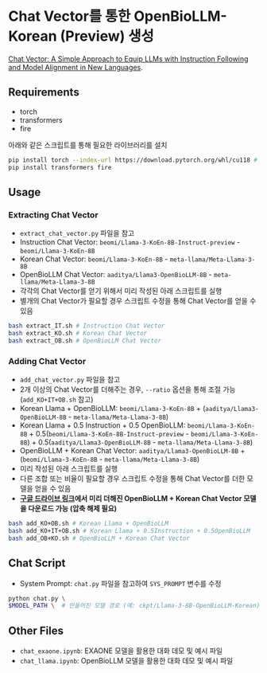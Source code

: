 # Chat Vector를 통한 OpenBioLLM-Korean (Preview) 생성

[Chat Vector: A Simple Approach to Equip LLMs with Instruction Following and Model Alignment in New Languages](https://arxiv.org/pdf/2310.04799).

## Requirements

* torch
* transformers
* fire

아래와 같은 스크립트를 통해 필요한 라이브러리를 설치

```bash
pip install torch --index-url https://download.pytorch.org/whl/cu118 # change to your CUDA version
pip install transformers fire
```

## Usage

### Extracting Chat Vector

* `extract_chat_vector.py` 파일을 참고
* Instruction Chat Vector: `beomi/Llama-3-KoEn-8B-Instruct-preview` - `beomi/Llama-3-KoEn-8B`
* Korean Chat Vector: `beomi/Llama-3-KoEn-8B` - `meta-llama/Meta-Llama-3-8B`
* OpenBioLLM Chat Vector: `aaditya/Llama3-OpenBioLLM-8B` - `meta-llama/Meta-Llama-3-8B`
* 각각의 Chat Vector를 얻기 위해서 미리 작성된 아래 스크립트를 실행
* 별개의 Chat Vector가 필요할 경우 스크립트 수정을 통해 Chat Vector를 얻을 수 있음

```bash
bash extract_IT.sh # Instruction Chat Vector
bash extract_KO.sh # Korean Chat Vector
bash extract_OB.sh # OpenBioLLM Chat Vector
```

### Adding Chat Vector

* `add_chat_vector.py` 파일을 참고
* 2개 이상의 Chat Vector를 더해주는 경우, `--ratio` 옵션을 통해 조절 가능 (`add_KO+IT+OB.sh` 참고)
* Korean Llama + OpenBioLLM: `beomi/Llama-3-KoEn-8B` + (`aaditya/Llama3-OpenBioLLM-8B` - `meta-llama/Meta-Llama-3-8B`)
* Korean Llama + 0.5 Instruction + 0.5 OpenBioLLM: `beomi/Llama-3-KoEn-8B` + 0.5(`beomi/Llama-3-KoEn-8B-Instruct-preview` - `beomi/Llama-3-KoEn-8B`) + 0.5(`aaditya/Llama3-OpenBioLLM-8B` - `meta-llama/Meta-Llama-3-8B`)
* OpenBioLLM + Korean Chat Vector: `aaditya/Llama3-OpenBioLLM-8B` + (`beomi/Llama-3-KoEn-8B` - `meta-llama/Meta-Llama-3-8B`)
* 미리 작성된 아래 스크립트를 실행
* 다른 조합 또는 비율이 필요할 경우 스크립트 수정을 통해 Chat Vector를 더한 모델을 얻을 수 있음
* **[구글 드라이브 링크](https://drive.google.com/file/d/1JlfgftGWEeVXtokSIZsmThpMkYoD-kDG/view?usp=share_link)에서 미리 더해진 OpenBioLLM + Korean Chat Vector 모델을 다운로드 가능 (압축 해제 필요)**

```bash
bash add_KO+OB.sh # Korean Llama + OpenBioLLM
bash add_KO+IT+OB.sh # Korean Llama + 0.5Instruction + 0.5OpenBioLLM
bash add_OB+KO.sh # OpenBioLLM + Korean Chat Vector
```

## Chat Script

* System Prompt: `chat.py` 파일을 참고하여 `SYS_PROMPT` 변수를 수정

```bash
python chat.py \
$MODEL_PATH \  # 만들어진 모델 경로 (예: ckpt/Llama-3-8B-OpenBioLLM-Korean)
```

## Other Files

* `chat_exaone.ipynb`: EXAONE 모델을 활용한 대화 데모 및 예시 파일
* `chat_llama.ipynb`: OpenBioLLM 모델을 활용한 대화 데모 및 예시 파일
